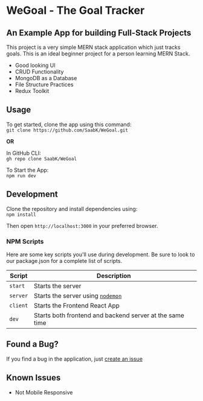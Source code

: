 # WeGoal - The Goal Tracker

## An Example App for building Full-Stack Projects

This project is a very simple MERN stack application which just tracks goals. This is an ideal beginner project for a person learning MERN Stack.

- Good looking UI
- CRUD Functionality
- MongoDB as a Database
- File Structure Practices
- Redux Toolkit

## Usage

To get started, clone the app using this command:<br>
`git clone https://github.com/SaabK/WeGoal.git`

**OR**

In GitHub CLI:<br>
`gh repo clone SaabK/WeGoal`

To Start the App:<br>
`npm run dev`

## Development

Clone the repository and install dependencies using:<br>
`npm install`

Then open `http://localhost:3000` in your preferred browser.

### NPM Scripts

Here are some key scripts you'll use during development. Be sure to look to our package.json for a complete list of scripts.

| Script   | Description                                                                |
| -------- | -------------------------------------------------------------------------- |
| `start`  | Starts the server                                                          |
| `server` | Starts the server using [`nodemon`](https://www.npmjs.com/package/nodemon) |
| `client` | Starts the Frontend React App                                              |
| `dev`    | Starts both frontend and backend server at the same time                   |

## Found a Bug?

If you find a bug in the application, just [create an issue](https://github.com/SaabK/WeGoal/issues/new)

## Known Issues

- Not Mobile Responsive
